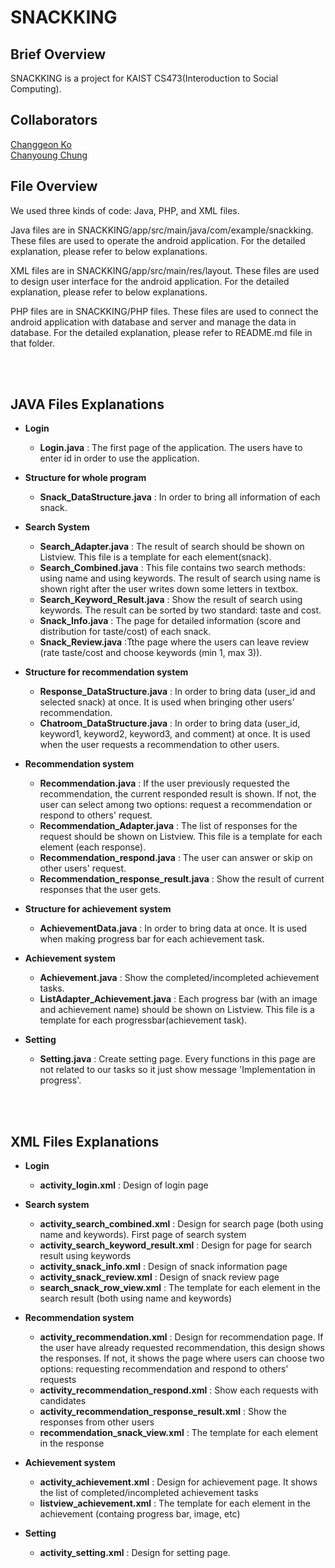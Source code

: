 # SNACKKING
 
 <h2>Brief Overview</h2>
<p>SNACKKING is a project for KAIST CS473(Interoduction to Social Computing).</p>
 
 <h2>Collaborators</h2>
  <p><a href="https://github.com/pencaty">Changgeon Ko</a><br>
  <a href="https://github.com/CubeDo">Chanyoung Chung</a><br> </p>
 
 <h2>File Overview</h2>
 
 We used three kinds of code: Java, PHP, and XML files.
 
 Java files are in SNACKKING/app/src/main/java/com/example/snackking. These files are used to operate the android application. For the detailed explanation, please refer to below explanations.
 
 XML files are in SNACKKING/app/src/main/res/layout. These files are used to design user interface for the android application. For the detailed explanation, please refer to below explanations.
 
 PHP files are in SNACKKING/PHP files. These files are used to connect the android application with database and server and manage the data in database. For the detailed explanation, please refer to README.md file in that folder.
 
<br><br>
<h2>JAVA Files Explanations</h2>

- <b>Login</b>
  - <b>Login.java</b> : The first page of the application. The users have to enter id in order to use the application.

- <b>Structure for whole program</b>
  - <b>Snack_DataStructure.java</b> : In order to bring all information of each snack.

- <b>Search System</b>
  - <b>Search_Adapter.java</b> : The result of search should be shown on Listview. This file is a template for each element(snack).
  - <b>Search_Combined.java</b> : This file contains two search methods: using name and using keywords. The result of search using name is shown right after the user writes down some letters in textbox.
  - <b>Search_Keyword_Result.java</b> : Show the result of search using keywords. The result can be sorted by two standard: taste and cost.
  - <b>Snack_Info.java</b> : The page for detailed information (score and distribution for taste/cost) of each snack.
  - <b>Snack_Review.java</b> :Tthe page where the users can leave review (rate taste/cost and choose keywords (min 1, max 3)).

- <b>Structure for recommendation system</b>
  - <b>Response_DataStructure.java</b> : In order to bring data (user_id and selected snack) at once. It is used when bringing other users' recommendation.
  - <b>Chatroom_DataStructure.java</b> : In order to bring data (user_id, keyword1, keyword2, keyword3, and comment) at once. It is used when the user requests a recommendation to other users.

- <b>Recommendation system</b>
  - <b>Recommendation.java</b> : If the user previously requested the recommendation, the current responded result is shown. If not, the user can select among two options: request a recommendation or respond to others' request.
  - <b>Recommendation_Adapter.java</b> : The list of responses for the request should be shown on Listview. This file is a template for each element (each response).
  - <b>Recommendation_respond.java</b> : The user can answer or skip on other users' request.
  - <b>Recommendation_response_result.java</b> : Show the result of current responses that the user gets.

- <b>Structure for achievement system</b>
  - <b>AchievementData.java</b> : In order to bring data at once. It is used when making progress bar for each achievement task.

- <b>Achievement system</b>
  - <b>Achievement.java</b> : Show the completed/incompleted achievement tasks.
  - <b>ListAdapter_Achievement.java</b> : Each progress bar (with an image and achievement name) should be shown on Listview. This file is a template for each progressbar(achievement task).

- <b>Setting</b>
  - <b>Setting.java</b> : Create setting page. Every functions in this page are not related to our tasks so it just show message 'Implementation in progress'.

<br><br>
<h2>XML Files Explanations</h2>

- <b>Login</b>
  - <b>activity_login.xml</b> : Design of login page
  
- <b>Search system</b>
  - <b>activity_search_combined.xml</b> : Design for search page (both using name and keywords). First page of search system
  - <b>activity_search_keyword_result.xml</b> : Design for page for search result using keywords
  - <b>activity_snack_info.xml</b> : Design of snack information page
  - <b>activity_snack_review.xml</b> : Design of snack review page
  - <b>search_snack_row_view.xml</b> : The template for each element in the search result (both using name and keywords)
  
- <b>Recommendation system</b>
  - <b>activity_recommendation.xml</b> : Design for recommendation page. If the user have already requested recommendation, this design shows the responses. If not, it shows the page where users can choose two options: requesting recommendation and respond to others' requests
  - <b>activity_recommendation_respond.xml</b> : Show each requests with candidates
  - <b>activity_recommendation_response_result.xml</b> : Show the responses from other users
  - <b>recommendation_snack_view.xml</b> : The template for each element in the response
  
- <b>Achievement system</b>
  - <b>activity_achievement.xml</b> : Design for achievement page. It shows the list of completed/incompleted achievement tasks
  - <b>listview_achievement.xml</b> : The template for each element in the achievement (containg progress bar, image, etc)
  
- <b>Setting</b>
  - <b>activity_setting.xml</b> : Design for setting page.
